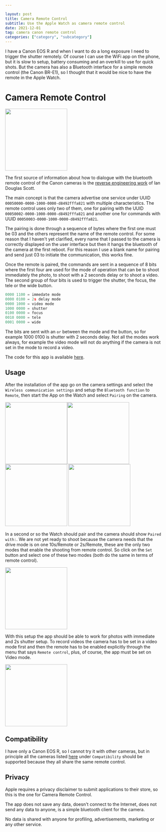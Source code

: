 ```yaml
---

layout: post
title: Camera Remote Control
subtitle: Use the Apple Watch as camera remote control
date: 2021-12-01
tag: camera canon remote control
categories: ["category", "subcategory"]
---
```


I have a Canon EOS R and when I want to do a long exposure I need to trigger the shutter remotely. Of course I can use the WiFi app on the phone, but it is slow to setup, battery consuming and an overkill to use for quick shots. But the camera has also a Bluetooth interface for a simple remote control (the Canon BR-E1), so I thought that it would be nice to have the remote in the Apple Watch.

# Camera Remote Control

<img src="/assets/img/crc-app-01.png"  width="200"/>

The first source of information about how to dialogue with the bluetooth remote control of the Canon cameras is the [reverse engineering work](https://iandouglasscott.com/2018/07/04/canon-dslr-bluetooth-remote-protocol/) of Ian Douglas Scott.

The main concept is that the camera advertise one service under UUID `00050000-0000-1000-0000-d8492fffa821` with multiple characteristics. The remote control uses only two of them, one for pairing with the UUID `00050002-0000-1000-0000-d8492fffa821` and another one for commands with UUID `00050003-0000-1000-0000-d8492fffa821`. 

The pairing is done through a sequence of bytes where the first one must be 03 and the others represent the name of the remote control. For some reason that I haven't yet clarified, every name that I passed to the camera is correctly displayed on the user interface but then it hangs the bluetooth of the camera at the first reboot. For this reason I use a blank name for pairing and send just 03 to initiate the communication, this works fine.

Once the remote is paired, the commands are sent in a sequence of 8 bits where the first four are used for the mode of operation that can be to shoot immediately the photo, to shoot with a 2 seconds delay or to shoot a video. The second group of four bits is used to trigger the shutter, the focus, the tele or the wide button. 

```c
0000 1100 = immedate mode
0000 0100 = 2s delay mode
0000 1000 = video mode
1000 0000 = shutter
0100 0000 = focus
0010 0000 = tele
0001 0000 = wide
```

The bits are sent with an `or` between the mode and the button, so for example 1000 0100 is shutter with 2 seconds delay. Not all the modes work always, for example the video mode will not do anything if the camera is not set in the mode to record a video.

The code for this app is available [here](https://github.com/emanuelelaface/cameraremotecontrol).

## Usage

After the installation of the app go on the camera settings and select the `Wireless communication settings` and setup the `Bluetooth function` to `Remote`, then start the App on the Watch and select `Pairing` on the camera.

<img src="/assets/img/crc-camera-01.png"  width="200"/><img src="/assets/img/crc-camera-02.png"  width="200"/><img src="/assets/img/crc-camera-03.png"  width="200"/> <img src="/assets/img/crc-camera-04.png"  width="200"/>

In a second or so the Watch should pair and the camera should show `Paired with:`. We are not yet ready to shoot because the camera needs that the drive mode is on one 10s/Remote or 2s/Remote, these are the only two modes that enable the shooting from remote control. So click on the `Set` button and select one of these two modes (both do the same in terms of remote control).

<img src="/assets/img/crc-camera-06.png"  width="200"/>

With this setup the app should be able to work for photos with immediate and 2s shutter setup. To record videos the camera has to be set in a video mode first and then the remote has to be enabled explicitly through the menu that says `Remote control`, plus, of course, the app must be set on Video mode.

<img src="/assets/img/crc-camera-05.png"  width="200"/>

## Compatibility

I have only a Canon EOS R, so I cannot try it with other cameras, but in principle all the cameras listed [here](https://shop.usa.canon.com/shop/en/catalog/wireless-remote-control-br-e1) under `Compatibility` should be supported because they all share the same remote control.

## Privacy

Apple requires a privacy disclaimer to submit applications to their store, so this is the one for Camera Remote Control.

The app does not save any data, doesn't connect to the Internet, does not send any data to anyone, is a simple bluetooth client for the camera.

No data is shared with anyone for profiling, advertisements, marketing or any other service.
